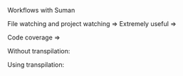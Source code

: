 

Workflows with Suman 


File watching and project watching => Extremely useful =>





Code coverage =>



Without transpilation:




Using transpilation:



